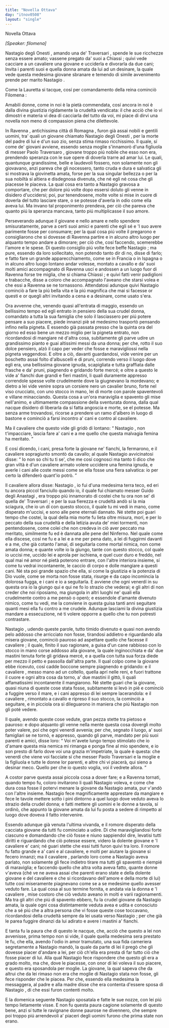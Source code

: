 ```yaml
---
title: "Novella Ottava"
day: "itnov0508"
layout: "single"
---
```

<html>
 <head>
 </head>
 <body>
  <div id="nov0508" type="novella" who="filomena">
   <head>
    Novella Ottava
   </head>
   <p>
    <i>
     [Speaker: filomena]
    </i>
   </p>
   <argument>
    <p>
     <milestone id="p05080001"/>
     <name persref="nastagio" type="person">
      Nastagio degli Onesti
     </name>
     , amando una de'
     <name persref="traversari" type="person">
      Traversari
     </name>
     , spende le sue ricchezze senza essere amato; vassene pregato da' suoi a
     <name placeref="chiassi" type="place">
      Chiassi
     </name>
     ; quivi vede cacciare a un cavaliere una giovane e ucciderla e divorarla da due cani; Invita i parenti suoi e quella donna amata da lui ad un desinare, la quale vede questa medesima giovane sbranare e temendo di simile avvenimento prende per marito
     <name persref="nastagio" type="person">
      Nastagio
     </name>
     .
    </p>
   </argument>
   <div3 type="commentary" who="author">
    <p>
     <milestone id="p05080002"/>
     Come la
     <name persref="lauretta" type="person">
      Lauretta
     </name>
     si tacque, cos&iacute; per comandamento della
     <name persref="fiammetta" type="person">
      reina
     </name>
     cominci&ograve;
     <name persref="filomena" type="person">
      Filomena
     </name>
     :
    </p>
   </div3>
   <div3 type="commentary" who="filomena">
    <p>
     <milestone id="p05080003"/>
     Amabili donne, come in noi &egrave; la piet&agrave; commendata, cos&iacute; ancora in noi &egrave; dalla divina giustizia rigidamente la crudelt&agrave; vendicata: il che acci&ograve; che io vi dimostri e materia vi dea di cacciarla del tutto da voi, mi piace di dirvi una novella non meno di compassion piena che dilettevole.
    </p>
   </div3>
   <p>
    <milestone id="p05080004"/>
    In
    <name placeref="ravenna" type="place">
     Ravenna
    </name>
    , antichissima citt&agrave; di
    <name placeref="romagna" type="place">
     Romagna
    </name>
    , furon gi&agrave; assai nobili e gentili uomini, tra' quali un giovane chiamato
    <name persref="nastagio" type="person">
     Nastagio degli Onesti
    </name>
    , per la morte del padre di lui e d'un suo zio, senza stima rimaso ricchissimo.
    <milestone id="p05080005"/>
    Il quale, s&iacute; come de' giovani avviene, essendo senza moglie s'innamor&ograve; d'una figliuola di messer
    <name persref="paolotraversari" type="person">
     Paolo Traversaro
    </name>
    , giovane troppo pi&uacute; nobile che esso non era, prendendo speranza con le sue opere di doverla trarre ad amar lui.
    <milestone id="p05080006"/>
    Le quali, quantunque grandissime, belle e laudevoli fossero, non solamente non gli giovavano, anzi pareva che gli nocessero, tanto cruda e dura e salvatica gli si mostrava la giovinetta amata, forse per la sua singular bellezza o per la sua nobilt&agrave; s&iacute; altiera e disdegnosa divenuta, che n&eacute; egli n&eacute; cosa che gli piacesse le piaceva.
    <milestone id="p05080007"/>
    La qual cosa era tanto a
    <name persref="nastagio" type="person">
     Nastagio
    </name>
    gravosa a comportare, che per dolore pi&uacute; volte dopo essersi doluto gli venne in disidero d'uccidersi; poi, pur tenendosene, molte volte si mise in cuore di doverla del tutto lasciare stare, o se potesse d'averla in odio come ella aveva lui.
    <milestone id="p05080008"/>
    Ma invano tal proponimento prendeva, per ci&ograve; che pareva che quanto pi&uacute; la speranza mancava, tanto pi&uacute; multiplicasse il suo amore.
   </p>
   <p>
    <milestone id="p05080009"/>
    Perseverando adunque il giovane e nello amare e nello spendere smisuratamente, parve a certi suoi amici e parenti che egli s&eacute; e 'l suo avere parimente fosse per consumare; per la qual cosa pi&uacute; volte il pregarono e consigliarono che si dovesse di
    <name placeref="ravenna" type="place">
     Ravenna
    </name>
    partire e in alcuno altro luogo per alquanto tempo andare a dimorare; per ci&ograve; che, cos&iacute; faccendo, scemerebbe l'amore e le spese.
    <milestone id="p05080010"/>
    Di questo consiglio pi&uacute; volte fece beffe
    <name persref="nastagio" type="person">
     Nastagio
    </name>
    ; ma pure, essendo da loro sollecitato, non potendo tanto dir di no, disse di farlo; e fatto fare un grande apparecchiamento, come se in
    <name placeref="francia" type="place">
     Francia
    </name>
    o in
    <name placeref="spagna" type="place">
     Ispagna
    </name>
    o in alcuno altro luogo lontano andar volesse, montato a cavallo e da' suoi molti amici accompagnato di
    <name placeref="ravenna" type="place">
     Ravenna
    </name>
    usc&iacute; e andossen a un luogo fuor di
    <name placeref="ravenna" type="place">
     Ravenna
    </name>
    forse tre miglia, che si chiama
    <name placeref="chiassi" type="place">
     Chiassi
    </name>
    ;
    <milestone id="p05080011"/>
    e quivi fatti venir padiglioni e trabacche, disse a coloro che accompagnato l'aveano che starsi volea e che essi a
    <name placeref="ravenna" type="place">
     Ravenna
    </name>
    se ne tornassono.
    <milestone id="p05080012"/>
    Attendatosi adunque quivi
    <name persref="nastagio" type="person">
     Nastagio
    </name>
    cominci&ograve; a fare la pi&uacute; bella vita e la pi&uacute; magnifica che mai si facesse or questi e or quegli altri invitando a cena e a desinare, come usato s'era.
   </p>
   <p>
    <milestone id="p05080013"/>
    Ora avvenne che, venendo quasi all'entrata di maggio, essendo un bellissimo tempo ed egli entrato in pensiero della sua crudel donna, comandato a tutta la sua famiglia che solo il lasciassero per pi&uacute; potere pensare a suo piacere, piede innanzi pi&egrave; s&eacute; medesimo trasport&ograve; pensando infino nella pigneta.
    <milestone id="p05080014"/>
    E essendo gi&agrave; passata presso che la quinta ora del giorno ed esso bene un mezzo miglio per la pigneta entrato, non ricordandosi di mangiare n&eacute; d'altra cosa, subitamente gli parve udire un grandissimo pianto e guai altissimi messi da una donna; per che, rotto il suo dolce pensiero, alz&ograve; il capo per veder che fosse e maravigliossi nella pigneta veggendosi.
    <milestone id="p05080015"/>
    E oltre a ci&ograve;, davanti guardandosi, vide venire per un boschetto assai folto d'albuscelli e di pruni, correndo verso il luogo dove egli era, una bellissima giovane ignuda, scapigliata e tutta graffiata dalle frasche e da' pruni, piagnendo e gridando forte merc&eacute;;
    <milestone id="p05080016"/>
    e oltre a questo le vide a' fianchi due grandi e fieri mastini, li quali duramente appresso correndole spesse volte crudelmente dove la giugnevano la mordevano; e dietro a lei vide venire sopra un corsiere nero un
    <name persref="guidoanastagi" type="person">
     cavalier
    </name>
    bruno, forte nel viso crucciato, con uno stocco in mano, lei di morte con parole spaventevoli e villane minacciando.
    <milestone id="p05080017"/>
    Questa cosa a un'ora maraviglia e spavento gli mise nell'animo, e ultimamente compassione della sventurata donna, dalla qual nacque disidero di liberarla da s&iacute; fatta angoscia e morte, se el potesse.
    <milestone id="p05080018"/>
    Ma senza arme trovandosi, ricorse a prendere un ramo d'albero in luogo di bastone e cominci&ograve; a farsi incontro a' cani e contro al cavaliere.
   </p>
   <p>
    <milestone id="p05080019"/>
    Ma il
    <name persref="guidoanastagi" type="person">
     cavaliere
    </name>
    che questo vide gli grid&ograve; di lontano:
    <q direct="unspecified" who="guidoanastagi">
     <name persref="nastagio" type="person">
      Nastagio
     </name>
     , non t'impacciare, lascia fare a' cani e a me quello che questa malvagia femina ha meritato.
    </q>
   </p>
   <p>
    <milestone id="p05080020"/>
    E cos&iacute; dicendo, i cani, presa forte la giovane ne' fianchi, la fermarono, e il
    <name persref="guidoanastagi" type="person">
     cavaliere
    </name>
    sopragiunto smont&ograve; da cavallo; al quale
    <name persref="nastagio" type="person">
     Nastagio
    </name>
    avvicinatosi disse:
    <q direct="unspecified" who="nastagio">
     Io non so chi tu ti se', che me cos&iacute; cognosci ma tanto ti dico che gran vilt&agrave; &egrave; d'un cavaliere armato volere uccidere una femina ignuda, e averle i cani alle coste messi come se ella fosse una fiera salvatica: io per certo la difender&ograve; quant'io potr&ograve;.
    </q>
   </p>
   <p>
    <milestone id="p05080021"/>
    Il
    <name persref="guidoanastagi" type="person">
     cavaliere
    </name>
    allora disse:
    <name persref="nastagio" type="person">
     Nastagio
    </name>
    , io fui d'una medesima terra teco, ed eri tu ancora piccol fanciullo quando io, il quale fui chiamato messer
    <name persref="guidoanastagi" type="person">
     Guido degli Anastagi
    </name>
    , era troppo pi&uacute; innamorato di costei che tu ora non se' di quella de'
    <name persref="traversari" type="person">
     Traversari
    </name>
    ; e per la sua fierezza e crudelt&agrave; and&ograve; s&iacute; la mia sciagura, che io un d&iacute; con questo stocco, il quale tu mi vedi in mano, come disperato m'uccisi, e sono alle pene eternali dannato.
    <milestone id="p05080022"/>
    N&eacute; stette poi guari tempo che costei, la qual della mia morte fu lieta oltre misura, mor&iacute;, e per lo peccato della sua crudelt&agrave; e della letizia avuta de' miei tormenti, non pentendosene, come colei che non credeva in ci&ograve; aver peccato ma meritato, similmente fu ed &egrave; dannata alle pene del Ninferno.
    <milestone id="p05080023"/>
    Nel quale come ella discese, cos&iacute; ne fu e a lei e a me per pena dato, a lei di fuggirmi davanti e a me, che gi&agrave; cotanto l'amai, di seguitarla come mortal nimica, non come amata donna;
    <milestone id="p05080024"/>
    e quante volte io la giungo, tante con questo stocco, col quale io uccisi me, uccido lei e aprola per ischiena, e quel cuor duro e freddo, nel qual mai n&eacute; amor n&eacute; piet&agrave; poterono entrare, con l'altre interiora insieme, s&iacute; come tu vedrai incontanente, le caccio di corpo e dolle mangiare a questi cani.
    <milestone id="p05080025"/>
    N&eacute; sta poi grande spazio che ella, s&iacute; come la giustizia e la potenzia di Dio vuole, come se morta non fosse stata, risurge e da capo incomincia la dolorosa fugga, e i cani e io a seguitarla.
    <milestone id="p05080026"/>
    E avviene che ogni venerd&iacute; in su questa ora io la giungo qui e qui ne fo lo strazio che vederai; e gli altri d&iacute; non creder che noi riposiamo, ma giungola in altri luoghi ne' quali ella crudelmente contro a me pens&ograve; o oper&ograve;; e essendole d'amante divenuto nimico, come tu vedi, me la conviene in questa guisa tanti anni seguitare quanti mesi ella fu contro a me crudele.
    <milestone id="p05080027"/>
    Adunque lasciami la divina giustizia mandare a essecuzione, n&eacute; ti volere opporre a quello che tu non potresti contrastare.
   </p>
   <p>
    <milestone id="p05080028"/>
    <name persref="nastagio" type="person">
     Nastagio
    </name>
    , udendo queste parole, tutto timido divenuto e quasi non avendo pelo addosso che arricciato non fosse, tirandosi addietro e riguardando alla misera giovane, cominci&ograve; pauroso ad aspettare quello che facesse il
    <name persref="guidoanastagi" type="person">
     cavaliere
    </name>
    ;
    <milestone id="p05080029"/>
    il quale, finito il suo ragionare, a guisa d'un cane rabbioso con lo stocco in mano corse addosso alla giovane, la quale inginocchiata e da' due mastini tenuta forte gli gridava merc&eacute;, e a quella con tutta sua forza diede per mezzo il petto e passolla dall'altra parte.
    <milestone id="p05080030"/>
    Il qual colpo come la giovane ebbe ricevuto, cos&iacute; cadde boccone sempre piagnendo e gridando: e il
    <name persref="guidoanastagi" type="person">
     cavaliere
    </name>
    , messo mano ad un coltello, quella apr&iacute; nelle reni, e fuori trattone il cuore e ogni altra cosa da torno, a' due mastini il gitt&ograve;, li quali affamatissimi incontanente il mangiarono.
    <milestone id="p05080031"/>
    N&eacute; stette guari che la giovane, quasi niuna di queste cose stata fosse, subitamente si lev&ograve; in pi&egrave; e cominci&ograve; a fuggire verso il mare, e i cani appresso di lei sempre lacerandola: e il
    <name persref="guidoanastagi" type="person">
     cavaliere
    </name>
    , rimontato a cavallo e ripreso il suo stocco, la cominci&ograve; a seguitare, e in picciola ora si dileguarono in maniera che pi&uacute;
    <name persref="nastagio" type="person">
     Nastagio
    </name>
    non gli pot&eacute; vedere.
   </p>
   <p>
    <milestone id="p05080032"/>
    Il quale, avendo queste cose vedute, gran pezza stette tra pietoso e pauroso: e dopo alquanto gli venne nella mente questa cosa dovergli molto poter valere, poi che ogni venerd&iacute; avvenia; per che, segnato il luogo, a' suoi famigliari se ne torn&ograve;, e appresso, quando gli parve, mandato per pi&uacute; suoi parenti e amici, disse loro:
    <milestone id="p05080033"/>
    <q direct="unspecified" who="nastagio">
     Voi m'avete lungo tempo stimolato che io d'amare questa mia nemica mi rimanga e ponga fine al mio spendere, e io son presto di farlo dove voi una grazia m'impetriate, la quale &egrave; questa: che venerd&iacute; che viene voi facciate s&iacute; che messer
     <name persref="paolotraversari" type="person">
      Paolo Traversari
     </name>
     e la moglie e la figliuola e tutte le donne lor parenti, e altre chi vi piacer&agrave;, qui sieno a desinar meco.
     <milestone id="p05080034"/>
     Quello per che io questo voglia, voi il vedrete allora.
    </q>
   </p>
   <p>
    <milestone id="p05080035"/>
    A costor parve questa assai piccola cosa a dover fare; e a
    <name placeref="ravenna" type="place">
     Ravenna
    </name>
    tornati, quando tempo fu, coloro invitarono li quali
    <name persref="nastagio" type="person">
     Nastagio
    </name>
    voleva, e come che dura cosa fosse il potervi menare la giovane da
    <name persref="nastagio" type="person">
     Nastagio
    </name>
    amata, pur v'and&ograve; con l'altre insieme.
    <milestone id="p05080036"/>
    <name persref="nastagio" type="person">
     Nastagio
    </name>
    fece magnificamente apprestare da mangiare e fece le tavole mettere sotto i pini dintorno a quel luogo dove veduto aveva lo strazio della crudel donna; e fatti mettere gli uomini e le donne a tavola, s&iacute; ordin&ograve;, che appunto la giovane amata da lui fu posta a sedere di rimpetto al luogo dove doveva il fatto intervenire.
   </p>
   <p>
    <milestone id="p05080037"/>
    Essendo adunque gi&agrave; venuta l'ultima vivanda, e il romore disperato della cacciata giovane da tutti fu cominciato a udire. Di che maravigliandosi forte ciascuno e domandando che ci&ograve; fosse e niuno sappiendol dire, levatisi tutti diritti e riguardando che ci&ograve; potesse essere, videro la dolente giovane e 'l
    <name persref="guidoanastagi" type="person">
     cavaliere
    </name>
    e' cani; n&eacute; guari stette che essi tutti furon quivi tra loro.
    <milestone id="p05080038"/>
    Il romore fu fatto grande e a' cani e al cavaliere, e molti per aiutare la giovane si fecero innanzi; ma il
    <name persref="guidoanastagi" type="person">
     cavaliere
    </name>
    , parlando loro come a
    <name persref="nastagio" type="person">
     Nastagio
    </name>
    aveva parlato, non solamente gli fece indietro tirare ma tutti gli spavent&ograve; e riempi&eacute; di maraviglia;
    <milestone id="p05080039"/>
    e faccendo quello che altra volta aveva fatto, quante donne v'aveva (ch&eacute; ve ne aveva assai che parenti erano state e della dolente giovane e del cavaliere e che si ricordavano dell'amore e della morte di lui) tutte cos&iacute; miseramente piagnevano come se a se medesime quello avesser veduto fare.
    <milestone id="p05080040"/>
    La qual cosa al suo termine fornita, e andata via la donna e 'l
    <name persref="guidoanastagi" type="person">
     cavaliere
    </name>
    , mise costoro che ci&ograve; veduto aveano in molti e varii ragionamenti. Ma tra gli altri che pi&uacute; di spavento ebbero, fu la crudel giovane da
    <name persref="nastagio" type="person">
     Nastagio
    </name>
    amata, la quale ogni cosa distintamente veduta avea e udita e conosciuto che a s&eacute; pi&uacute; che a altra persona che vi fosse queste cose toccavano, ricordandosi della crudelt&agrave; sempre da lei usata verso
    <name persref="nastagio" type="person">
     Nastagio
    </name>
    ; per che gi&agrave; le parea fuggire dinanzi da lui adirato e avere i mastini a' fianchi.
   </p>
   <p>
    <milestone id="p05080041"/>
    E tanta fu la paura che di questo le nacque, che, acci&ograve; che questo a lei non avvenisse, prima tempo non si vide, il quale quella medesima sera prestato le fu, che ella, avendo l'odio in amor tramutato, una sua fida cameriera segretamente a
    <name persref="nastagio" type="person">
     Nastagio
    </name>
    mand&ograve;, la quale da parte di lei il preg&ograve; che gli dovesse piacer d'andare a lei, per ci&ograve; ch'ella era presta di far tutto ci&ograve; che fosse piacer di lui.
    <milestone id="p05080042"/>
    Alla qual
    <name persref="nastagio" type="person">
     Nastagio
    </name>
    fece rispondere che questo gli era a grado molto, ma che, dove le piacesse, con onor di lei voleva il suo piacere, e questo era sposandola per moglie.
    <milestone id="p05080043"/>
    La giovane, la qual sapeva che da altrui che da lei rimaso non era che moglie di
    <name persref="nastagio" type="person">
     Nastagio
    </name>
    stata non fosse, gli fece risponder che le piacea. Per che, essendo ella medesima la messaggera, al padre e alla madre disse che era contenta d'essere sposa di
    <name persref="nastagio" type="person">
     Nastagio
    </name>
    , di che essi furon contenti molto.
   </p>
   <p>
    <milestone id="p05080044"/>
    E la domenica seguente
    <name persref="nastagio" type="person">
     Nastagio
    </name>
    sposatala e fatte le sue nozze, con lei pi&uacute; tempo lietamente visse. E non fu questa paura cagione solamente di questo bene, anzi s&iacute; tutte le ravignane donne paurose ne divennero, che sempre poi troppo pi&uacute; arrendevoli a' piaceri degli uomini furono che prima state non erano.
   </p>
  </div>
 </body>
</html>